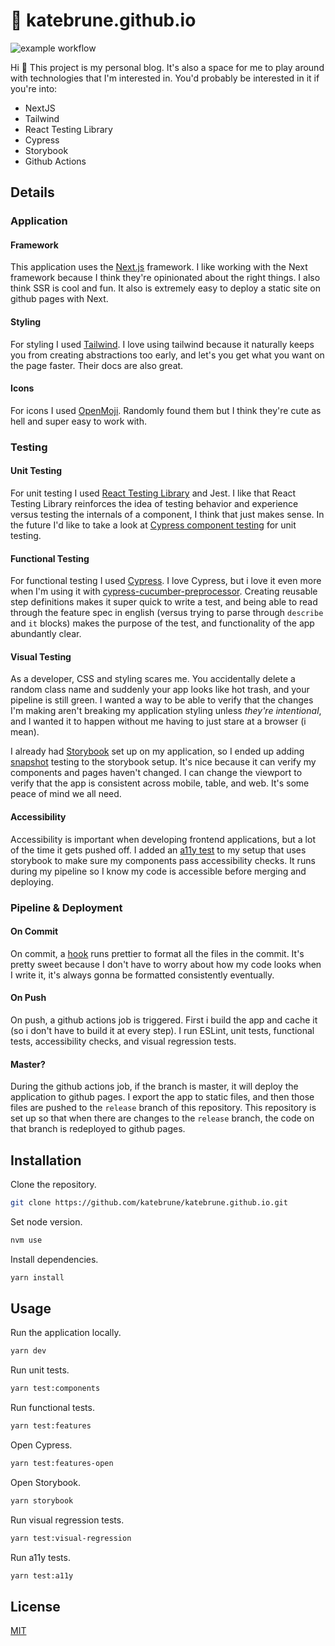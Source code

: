 # 🤠 katebrune.github.io

![example workflow](https://github.com/katebrune/katebrune.github.io/actions/workflows/gh-pages.yml/badge.svg)

Hi 👋 This project is my personal blog. It's also a space for me to play around with technologies that I'm interested in. You'd probably be interested in it if you're into:

- NextJS
- Tailwind
- React Testing Library
- Cypress
- Storybook
- Github Actions

## Details

### Application

#### Framework

This application uses the [Next.js](https://nextjs.org/) framework. I like working with the Next framework because I think they're opinionated about the right things. I also think SSR is cool and fun. It also is extremely easy to deploy a static site on github pages with Next.

#### Styling

For styling I used [Tailwind](https://tailwindcss.com/). I love using tailwind because it naturally keeps you from creating abstractions too early, and let's you get what you want on the page faster. Their docs are also great.

#### Icons

For icons I used [OpenMoji](https://openmoji.org/). Randomly found them but I think they're cute as hell and super easy to work with.

### Testing

#### Unit Testing

For unit testing I used [React Testing Library](https://testing-library.com/docs/react-testing-library/intro/) and Jest. I like that React Testing Library reinforces the idea of testing behavior and experience versus testing the internals of a component, I think that just makes sense. In the future I'd like to take a look at [Cypress component testing](https://docs.cypress.io/guides/component-testing/introduction) for unit testing.

#### Functional Testing

For functional testing I used [Cypress](https://www.cypress.io/). I love Cypress, but i love it even more when I'm using it with [cypress-cucumber-preprocessor](https://github.com/TheBrainFamily/cypress-cucumber-preprocessor). Creating reusable step definitions makes it super quick to write a test, and being able to read through the feature spec in english (versus trying to parse through `describe` and `it` blocks) makes the purpose of the test, and functionality of the app abundantly clear.

#### Visual Testing

As a developer, CSS and styling scares me. You accidentally delete a random class name and suddenly your app looks like hot trash, and your pipeline is still green. I wanted a way to be able to verify that the changes I'm making aren't breaking my application styling unless _they're intentional_, and I wanted it to happen without me having to just stare at a browser (i mean).

I already had [Storybook](https://storybook.js.org/) set up on my application, so I ended up adding [snapshot](https://storybook.js.org/addons/@storybook/addon-storyshots) testing to the storybook setup. It's nice because it can verify my components and pages haven't changed. I can change the viewport to verify that the app is consistent across mobile, table, and web. It's some peace of mind we all need.

#### Accessibility

Accessibility is important when developing frontend applications, but a lot of the time it gets pushed off. I added an [a11y test](https://storybook.js.org/addons/@storybook/addon-a11y) to my setup that uses storybook to make sure my components pass accessibility checks. It runs during my pipeline so I know my code is accessible before merging and deploying.

### Pipeline & Deployment

#### On Commit

On commit, a [hook](https://prettier.io/docs/en/precommit.html) runs prettier to format all the files in the commit. It's pretty sweet because I don't have to worry about how my code looks when I write it, it's always gonna be formatted consistently eventually.

#### On Push

On push, a github actions job is triggered. First i build the app and cache it (so i don't have to build it at every step). I run ESLint, unit tests, functional tests, accessibility checks, and visual regression tests.

#### Master?

During the github actions job, if the branch is master, it will deploy the application to github pages. I export the app to static files, and then those files are pushed to the `release` branch of this repository. This repository is set up so that when there are changes to the `release` branch, the code on that branch is redeployed to github pages.

## Installation

Clone the repository.

```bash
git clone https://github.com/katebrune/katebrune.github.io.git
```

Set node version.

```bash
nvm use
```

Install dependencies.

```bash
yarn install
```

## Usage

Run the application locally.

```bash
yarn dev
```

Run unit tests.

```bash
yarn test:components
```

Run functional tests.

```bash
yarn test:features
```

Open Cypress.

```bash
yarn test:features-open
```

Open Storybook.

```bash
yarn storybook
```

Run visual regression tests.

```bash
yarn test:visual-regression
```

Run a11y tests.

```bash
yarn test:a11y
```

## License

[MIT](https://choosealicense.com/licenses/mit/)
